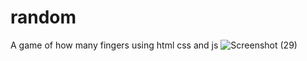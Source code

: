 # random
A game of how many fingers using html css and js
![Screenshot (29)](https://user-images.githubusercontent.com/88343647/157875556-17b6dddc-a3e8-4733-85bc-ff10059e2443.png)
